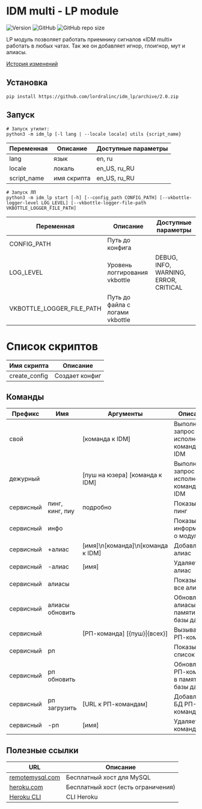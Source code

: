 # IDM multi - LP module
![Version](https://img.shields.io/badge/dynamic/json?color=blue&label=version&query=%24.version_str&url=https%3A%2F%2Fraw.githubusercontent.com%2Flordralinc%2Fidm_lp-rest%2Fmain%2Fmanifest.json)
![GitHub](https://img.shields.io/github/license/lordralinc/idm_lp)
![GitHub repo size](https://img.shields.io/github/repo-size/lordralinc/idm_lp)

LP модуль позволяет работать приемнику сигналов «IDM multi» работать в любых чатах.
Так же он добавляет игнор, глоигнор, мут и алиасы.

[История изменений](https://github.com/lordralinc/idm_lp/blob/2.0/CHANGELOG.md)

<!--
4: 252535322122234232
  1  2  3  4  5
1 a  b  c  d  e
2 f  g  h  ij k
3 l  m  n  o  p
4 q  r  s  y  u
5 v  w  x  y  z
-->

## Установка
```shell script
pip install https://github.com/lordralinc/idm_lp/archive/2.0.zip
```

## Запуск
```shell script
# Запуск утилит: 
python3 -m idm_lp [-l lang | --locale locale] utils {script_name}
```
| Переменная  | Описание      | Доступные параметры |
|-------------|---------------|---------------------|
| lang        | язык          | en, ru              |
| locale      | локаль        | en\_US, ru\_RU      |
| script_name | имя скрипта   | en\_US, ru\_RU      |
```shell script
# Запуск ЛП
python3 -m idm_lp start [-h] [--config_path CONFIG_PATH] [--vkbottle-logger-level LOG_LEVEL] [--vkbottle-logger-file-path VKBOTTLE_LOGGER_FILE_PATH]
```
| Переменная                   | Описание                        | Доступные параметры                   |
|------------------------------|---------------------------------|---------------------------------------|
| CONFIG\_PATH                 | Путь до конфига                 |                                       |
| LOG\_LEVEL                   | Уровень логгирования vkbottle   | DEBUG, INFO, WARNING, ERROR, CRITICAL |
| VKBOTTLE\_LOGGER\_FILE\_PATH | Путь до файла с логами vkbottle |                                       |

# Список скриптов
| Имя скрипта    | Описание       |
|----------------|----------------|
| create\_config | Создает конфиг |

## Команды
| Префикс   | Имя             | Аргументы                                 | Описание                                         |
|-----------|-----------------|-------------------------------------------|--------------------------------------------------|
| свой      |                 | \[команда к IDM\]                         | Выполняет запрос на исполнение команды к IDM     |
| дежурный  |                 | \[пуш на юзера\] \[команда к IDM\]        | Выполняет запрос на исполнение команды к IDM     |
| сервисный | пинг, кинг, пиу | подробно                                  | Показывает пинг                                  |
| сервисный | инфо            |                                           | Показывает информацию о модуле                   |
| сервисный | \+алиас         | \[имя\]\\n\[команда\]\\n\[команда к IDM\] | Добавляет алиас                                  |
| сервисный | \-алиас         | \[имя\]                                   | Удаляет алиас                                    |
| сервисный | алиасы          |                                           | Показывает все алиасы                            |
| сервисный | алиасы обновить |                                           | Обновляет алиасы в памяти из базы данных         |
| сервисный |                 | \[РП\-команда\] \[\{пуш\}\|\{всех\}\]     | Вызывает РП\-команду                             |
| сервисный | рп              |                                           | Показывает список РП                             |
| сервисный | рп обновить     |                                           | Обновляет РП\-команды в памяти из базы данных    |
| сервисный | рп загрузить    | \[URL к РП\-командам\]                    | Добавляет в БД РП\-команды                       |
| сервисный |  \-рп           | \[имя\]                                   | Удаляет РП\-команду                              |

## Полезные ссылки
| URL                                                        | Описание                           |
|------------------------------------------------------------|------------------------------------|
| [remotemysql.com](https://remotemysql.com/)                | Бесплатный хост для MySQL          |
| [heroku.com](https://www.heroku.com/)                      | Бесплатный хост (есть ограничения) |
| [Heroku CLI](https://cli-assets.heroku.com/heroku-x64.exe) | CLI Heroku                         |



